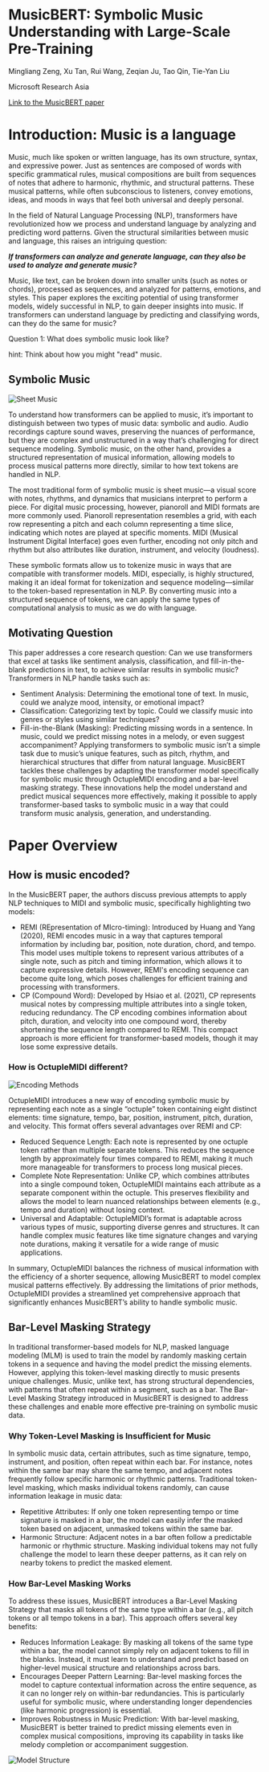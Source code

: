 # MusicBERT: Symbolic Music Understanding with Large-Scale Pre-Training

Mingliang Zeng, Xu Tan, Rui Wang, Zeqian Ju, Tao Qin, Tie-Yan Liu

Microsoft Research Asia

[Link to the MusicBERT paper](https://arxiv.org/abs/2106.05630)

# Introduction: Music is a language
Music, much like spoken or written language, has its own structure, syntax, and expressive power. Just as sentences are composed of words with specific grammatical rules, musical compositions are built from sequences of notes that adhere to harmonic, rhythmic, and structural patterns. These musical patterns, while often subconscious to listeners, convey emotions, ideas, and moods in ways that feel both universal and deeply personal.

In the field of Natural Language Processing (NLP), transformers have revolutionized how we process and understand language by analyzing and predicting word patterns. Given the structural similarities between music and language, this raises an intriguing question: 

***If transformers can analyze and generate language, can they also be used to analyze and generate music?***

Music, like text, can be broken down into smaller units (such as notes or chords), processed as sequences, and analyzed for patterns, emotions, and styles. This paper explores the exciting potential of using transformer models, widely successful in NLP, to gain deeper insights into music.
If transformers can understand language by predicting and classifying words, can they do the same for music?

Question 1: What does symbolic music look like?

hint: Think about how you might "read" music.

## Symbolic Music

![Sheet Music](https://upload.wikimedia.org/wikipedia/commons/thumb/8/8b/Oregon%2C_My_Oregon.jpg/330px-Oregon%2C_My_Oregon.jpg)

To understand how transformers can be applied to music, it’s important to distinguish between two types of music data: symbolic and audio. Audio recordings capture sound waves, preserving the nuances of performance, but they are complex and unstructured in a way that’s challenging for direct sequence modeling. Symbolic music, on the other hand, provides a structured representation of musical information, allowing models to process musical patterns more directly, similar to how text tokens are handled in NLP.

The most traditional form of symbolic music is sheet music—a visual score with notes, rhythms, and dynamics that musicians interpret to perform a piece. For digital music processing, however, pianoroll and MIDI formats are more commonly used. Pianoroll representation resembles a grid, with each row representing a pitch and each column representing a time slice, indicating which notes are played at specific moments. MIDI (Musical Instrument Digital Interface) goes even further, encoding not only pitch and rhythm but also attributes like duration, instrument, and velocity (loudness).

These symbolic formats allow us to tokenize music in ways that are compatible with transformer models. MIDI, especially, is highly structured, making it an ideal format for tokenization and sequence modeling—similar to the token-based representation in NLP. By converting music into a structured sequence of tokens, we can apply the same types of computational analysis to music as we do with language.

## Motivating Question

This paper addresses a core research question: Can we use transformers that excel at tasks like sentiment analysis, classification, and fill-in-the-blank predictions in text, to achieve similar results in symbolic music? Transformers in NLP handle tasks such as:

* Sentiment Analysis: Determining the emotional tone of text. In music, could we analyze mood, intensity, or emotional impact?
* Classification: Categorizing text by topic. Could we classify music into genres or styles using similar techniques?
* Fill-in-the-Blank (Masking): Predicting missing words in a sentence. In music, could we predict missing notes in a melody, or even suggest accompaniment?
Applying transformers to symbolic music isn’t a simple task due to music’s unique features, such as pitch, rhythm, and hierarchical structures that differ from natural language. MusicBERT tackles these challenges by adapting the transformer model specifically for symbolic music through OctupleMIDI encoding and a bar-level masking strategy. These innovations help the model understand and predict musical sequences more effectively, making it possible to apply transformer-based tasks to symbolic music in a way that could transform music analysis, generation, and understanding.

# Paper Overview
## How is music encoded?

In the MusicBERT paper, the authors discuss previous attempts to apply NLP techniques to MIDI and symbolic music, specifically highlighting two models:

* REMI (REpresentation of MIcro-timing): Introduced by Huang and Yang (2020), REMI encodes music in a way that captures temporal information by including bar, position, note duration, chord, and tempo. This model uses multiple tokens to represent various attributes of a single note, such as pitch and timing information, which allows it to capture expressive details. However, REMI's encoding sequence can become quite long, which poses challenges for efficient training and processing with transformers​​.
* CP (Compound Word): Developed by Hsiao et al. (2021), CP represents musical notes by compressing multiple attributes into a single token, reducing redundancy. The CP encoding combines information about pitch, duration, and velocity into one compound word, thereby shortening the sequence length compared to REMI. This compact approach is more efficient for transformer-based models, though it may lose some expressive details​​.

### How is OctupleMIDI different?

![Encoding Methods](images/Figure_2-Encoding_Methods.png)

OctupleMIDI introduces a new way of encoding symbolic music by representing each note as a single “octuple” token containing eight distinct elements: time signature, tempo, bar, position, instrument, pitch, duration, and velocity. This format offers several advantages over REMI and CP:

* Reduced Sequence Length: Each note is represented by one octuple token rather than multiple separate tokens. This reduces the sequence length by approximately four times compared to REMI, making it much more manageable for transformers to process long musical pieces.
* Complete Note Representation: Unlike CP, which combines attributes into a single compound token, OctupleMIDI maintains each attribute as a separate component within the octuple. This preserves flexibility and allows the model to learn nuanced relationships between elements (e.g., tempo and duration) without losing context.
* Universal and Adaptable: OctupleMIDI’s format is adaptable across various types of music, supporting diverse genres and structures. It can handle complex music features like time signature changes and varying note durations, making it versatile for a wide range of music applications.

In summary, OctupleMIDI balances the richness of musical information with the efficiency of a shorter sequence, allowing MusicBERT to model complex musical patterns effectively. By addressing the limitations of prior methods, OctupleMIDI provides a streamlined yet comprehensive approach that significantly enhances MusicBERT’s ability to handle symbolic music.

## Bar-Level Masking Strategy

In traditional transformer-based models for NLP, masked language modeling (MLM) is used to train the model by randomly masking certain tokens in a sequence and having the model predict the missing elements. However, applying this token-level masking directly to music presents unique challenges. Music, unlike text, has strong structural dependencies, with patterns that often repeat within a segment, such as a bar. The Bar-Level Masking Strategy introduced in MusicBERT is designed to address these challenges and enable more effective pre-training on symbolic music data.

### Why Token-Level Masking is Insufficient for Music

In symbolic music data, certain attributes, such as time signature, tempo, instrument, and position, often repeat within each bar. For instance, notes within the same bar may share the same tempo, and adjacent notes frequently follow specific harmonic or rhythmic patterns. Traditional token-level masking, which masks individual tokens randomly, can cause information leakage in music data:

* Repetitive Attributes: If only one token representing tempo or time signature is masked in a bar, the model can easily infer the masked token based on adjacent, unmasked tokens within the same bar.
* Harmonic Structure: Adjacent notes in a bar often follow a predictable harmonic or rhythmic structure. Masking individual tokens may not fully challenge the model to learn these deeper patterns, as it can rely on nearby tokens to predict the masked element.

### How Bar-Level Masking Works

To address these issues, MusicBERT introduces a Bar-Level Masking Strategy that masks all tokens of the same type within a bar (e.g., all pitch tokens or all tempo tokens in a bar). This approach offers several key benefits:

* Reduces Information Leakage: By masking all tokens of the same type within a bar, the model cannot simply rely on adjacent tokens to fill in the blanks. Instead, it must learn to understand and predict based on higher-level musical structure and relationships across bars.
* Encourages Deeper Pattern Learning: Bar-level masking forces the model to capture contextual information across the entire sequence, as it can no longer rely on within-bar redundancies. This is particularly useful for symbolic music, where understanding longer dependencies (like harmonic progression) is essential.
* Improves Robustness in Music Prediction: With bar-level masking, MusicBERT is better trained to predict missing elements even in complex musical compositions, improving its capability in tasks like melody completion or accompaniment suggestion.

![Model Structure](images/Figure_1-Model_Structure.png)

